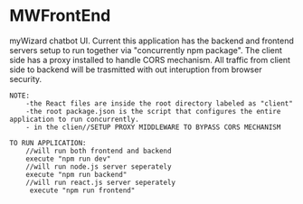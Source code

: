 # MWFrontEnd

myWizard chatbot UI.
Current this application has the backend and frontend servers setup to run together via "concurrently npm package". The client side has a proxy installed to handle CORS mechanism. All traffic from client side to backend will be trasmitted with out interuption from browser security. 

    NOTE:
        -the React files are inside the root directory labeled as "client"
        -the root package.json is the script that configures the entire application to run concurrently.
        - in the clien//SETUP PROXY MIDDLEWARE TO BYPASS CORS MECHANISM 
    
    TO RUN APPLICATION:
        //will run both frontend and backend
        execute "npm run dev"
        //will run node.js server seperately
        execute "npm run backend"
        //will run react.js server seperately
         execute "npm run frontend"